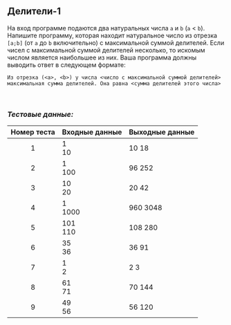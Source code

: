 ## Делители-1

На вход программе подаются два натуральных числа <code>a</code> и <code>b</code> (<code>a</code> < <code>b</code>).
Напишите программу, которая находит натуральное число из отрезка <code>[a;b]</code> (от <code>a</code> до <code>b</code> включительно)
с максимальной суммой делителей. Если чисел с максимальной суммой делителей несколько, то искомым числом является наибольшее из них.
Ваша программа должны выводить ответ в следующем формате:

    Из отрезка (<a>, <b>) у числа <число с максимальной суммой делителей> максимальная сумма делителей. Она равна <сумма делителей этого числа>

<br>

### *Тестовые данные:*

| Номер теста | Входные данные | Выходные данные |
|:-----------:|----------------|-----------------|
|      1      | 1<br>10        | 10 18           |
|      2      | 1<br>100       | 96 252          |
|      3      | 10<br>20       | 20 42           |
|      4      | 1<br>1000      | 960 3048        |
|      5      | 101<br>110     | 108 280         |
|      6      | 35<br>36       | 36 91           |
|      7      | 1<br>2         | 2 3             |
|      8      | 61<br>71       | 70 144          |
|      9      | 49<br>56       | 56 120          |